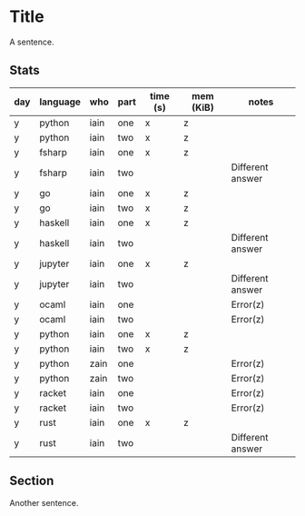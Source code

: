 # Title

A sentence.

## Stats

| day | language | who | part | time (s) | mem (KiB) | notes |
| --- | --- | --- | --- | --- | --- | --- |
| y | python | iain | one | x | z |  |
| y | python | iain | two | x | z |  |
| y | fsharp | iain | one | x | z |  |
| y | fsharp | iain | two |  |  | Different answer |
| y | go | iain | one | x | z |  |
| y | go | iain | two | x | z |  |
| y | haskell | iain | one | x | z |  |
| y | haskell | iain | two |  |  | Different answer |
| y | jupyter | iain | one | x | z |  |
| y | jupyter | iain | two |  |  | Different answer |
| y | ocaml | iain | one |  |  | Error(z) |
| y | ocaml | iain | two |  |  | Error(z) |
| y | python | iain | one | x | z |  |
| y | python | iain | two | x | z |  |
| y | python | zain | one |  |  | Error(z) |
| y | python | zain | two |  |  | Error(z) |
| y | racket | iain | one |  |  | Error(z) |
| y | racket | iain | two |  |  | Error(z) |
| y | rust | iain | one | x | z |  |
| y | rust | iain | two |  |  | Different answer |


## Section

Another sentence.
